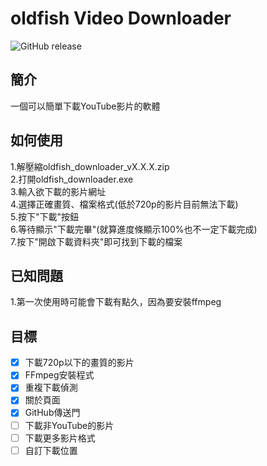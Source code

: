 # oldfish Video Downloader  
![GitHub release](https://img.shields.io/github/v/release/oldfish101240/oldfish-Video-Downloader?label=最新版本)   

## 簡介
一個可以簡單下載YouTube影片的軟體  

## 如何使用  
1.解壓縮oldfish_downloader_vX.X.X.zip  
2.打開oldfish_downloader.exe  
3.輸入欲下載的影片網址  
4.選擇正確畫質、檔案格式(低於720p的影片目前無法下載)  
5.按下"下載"按鈕  
6.等待顯示"下載完畢"(就算進度條顯示100%也不一定下載完成)  
7.按下"開啟下載資料夾"即可找到下載的檔案  

## 已知問題   
1.第一次使用時可能會下載有點久，因為要安裝ffmpeg  

## 目標
- [x] 下載720p以下的畫質的影片
- [x] FFmpeg安裝程式
- [x] 重複下載偵測
- [x] 關於頁面
- [x] GitHub傳送門
- [ ] 下載非YouTube的影片
- [ ] 下載更多影片格式
- [ ] 自訂下載位置
